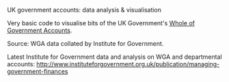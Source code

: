UK government accounts: data analysis & visualisation

Very basic code to visualise bits of the UK Government's [Whole of Government Accounts](https://www.gov.uk/government/collections/whole-of-government-accounts).

Source: WGA data collated by Institute for Government.

Latest Institute for Government data and analysis on WGA and departmental accounts: http://www.instituteforgovernment.org.uk/publication/managing-government-finances
